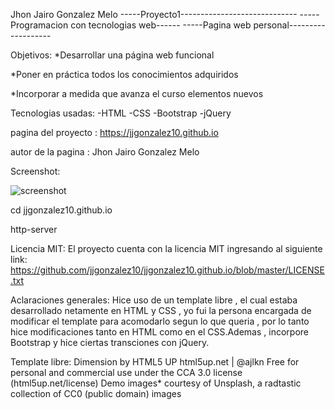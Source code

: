 
Jhon Jairo Gonzalez Melo
-----Proyecto1-----------------------------
-----Programacion con tecnologias web------
-----Pagina web personal-------------------

Objetivos:
*Desarrollar una página web funcional 

*Poner en práctica todos los conocimientos adquiridos 

*Incorporar a medida que avanza el curso elementos nuevos


Tecnologias usadas:
-HTML
-CSS
-Bootstrap
-jQuery


pagina del proyecto : https://jjgonzalez10.github.io

autor de la pagina : Jhon Jairo Gonzalez Melo 

Screenshot:

![screenshot](https://raw.githubusercontent.com/jjgonzalez10/jjgonzalez10.github.io/master/images/Captura.PNG )


cd jjgonzalez10.github.io

http-server


Licencia MIT:
El proyecto cuenta con la licencia MIT ingresando al siguiente link: https://github.com/jjgonzalez10/jjgonzalez10.github.io/blob/master/LICENSE.txt

Aclaraciones generales:
Hice uso de un template libre , el cual estaba desarrollado netamente en HTML y CSS , yo fui la persona encargada
de modificar el template para acomodarlo segun lo que queria , por lo tanto hice modificaciones tanto en HTML como en 
el CSS.Ademas , incorpore Bootstrap y hice ciertas transciones con jQuery.

Template libre:
Dimension by HTML5 UP
html5up.net | @ajlkn
Free for personal and commercial use under the CCA 3.0 license (html5up.net/license)
Demo images* courtesy of Unsplash, a radtastic collection of CC0 (public domain) images
